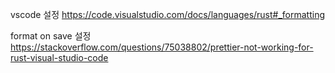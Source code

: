 vscode 설정
https://code.visualstudio.com/docs/languages/rust#_formatting

format on save 설정
https://stackoverflow.com/questions/75038802/prettier-not-working-for-rust-visual-studio-code
